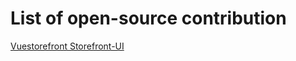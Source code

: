 # List of open-source contribution
[Vuestorefront Storefront-UI](https://github.com/vuestorefront/storefront-ui/commits?author=shatanov)
